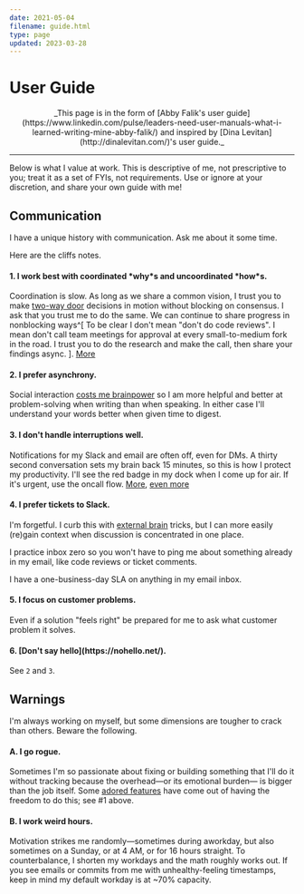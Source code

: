 ```yaml
---
date: 2021-05-04
filename: guide.html
type: page
updated: 2023-03-28
---
```


# User Guide

<center>
_This page is in the form of [Abby Falik's user
guide](https://www.linkedin.com/pulse/leaders-need-user-manuals-what-i-learned-writing-mine-abby-falik/)
and inspired by [Dina Levitan](http://dinalevitan.com/)'s user guide._
</center>

---

Below is what I value at work. This is descriptive of me, not
prescriptive to you; treat it as a set of FYIs, not requirements. Use or ignore
at your discretion, and share your own guide with me!

## Communication

<!-- Commenting because I like this idea, but it just doesn't belong here. Maybe somewhere else.
   **Succinct**: The more people expected to read what I'm writing, the higher the
   cost/benefit of spending time honing it. For widespread pieces, 90% of my
   time is editing. [More](http://www.paulgraham.com/simply.html), [even
   more](http://www.paulgraham.com/useful.html)
-->

I have a unique history with communication.
Ask me about it some time.

Here are the cliffs notes.

<h4>1. I work best with coordinated *why*s and uncoordinated *how*s.</h4>

Coordination is slow. As long as we share a common vision,
I trust you to make
[two-way door](https://shit.management/one-way-and-two-way-door-decisions/)
decisions in motion without blocking on consensus.
I ask that you trust me to do the same.
We can continue to share progress in nonblocking ways^[
To be clear I don't mean "don't do code reviews".
I mean don't call team meetings for approval at every small-to-medium fork in the road.
I trust you to do the research and make the call, then share your findings async.
].
[More](https://communitywiki.org/wiki/DoOcracy)

<h4>2. I prefer asynchrony.</h4>

Social interaction [costs me brainpower](autism.html#masking)
so I am more helpful and better at problem-solving when writing than when speaking.
In either case I'll understand your words better when given time to digest.

<h4>3. I don't handle interruptions well.</h4>

Notifications for my Slack and email are often off, even for DMs.
A thirty second conversation sets my brain back 15 minutes, so this is how I protect my productivity.
I'll see the red badge in my dock when I come up for air.
If it's urgent, use the oncall flow.
[More](img/guide-programmerinterrupted.png),
[even more](http://www.paulgraham.com/makersschedule.html)

<h4>4. I prefer tickets to Slack.</h4>

I'm forgetful.
I curb this with
[external brain](<https://en.wikipedia.org/wiki/External_memory_(psychology)>) tricks,
but I can more easily (re)gain context when discussion is concentrated in one place.

I practice inbox zero so you won't have to ping me about something already in my email,
like code reviews or ticket comments.

I have a one-business-day SLA on anything in my email inbox.

<h4>5. I focus on customer problems.</h4>

Even if a solution "feels right" be prepared for me to ask what customer problem it solves.

<h4>6. [Don't say hello](https://nohello.net/).</h4>

See `2` and `3`.

## Warnings

I'm always working on myself, but some dimensions are tougher to crack than others. Beware the following.

<h4>A. I go rogue.</h4>

Sometimes I'm so passionate about fixing or building something that
I'll do it without tracking because the overhead—or its emotional burden—
is bigger than the job itself.
Some
[adored features](https://twitter.com/search?q=https%3A%2F%2Ftwitter.com%2Fglcls%2Fstatus%2F720689621466619904&src=typed_query)
have come out of having the freedom to do this;
see #1 above.

<h4>B. I work weird hours.</h4>

Motivation strikes me randomly—sometimes during aworkday,
but also sometimes on a Sunday, or at 4 AM, or for 16 hours straight.
To counterbalance, I shorten my workdays and the math roughly works out.
If you see emails or commits from me with unhealthy-feeling timestamps,
keep in mind my default workday is at ~70% capacity.

